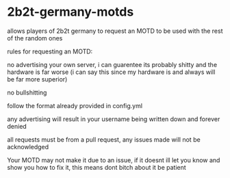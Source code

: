 # 2b2t-germany-motds
allows players of 2b2t germany to request an MOTD to be used with the rest of the random ones


rules for requesting an MOTD:

no advertising your own server, i can guarentee its probably shitty and the hardware is far worse (i can say this since my hardware is and always will be far more superior)

no bullshitting

follow the format already provided in config.yml

any advertising will result in your username being written down and forever denied

all requests must be from a pull request, any issues made will not be acknowledged

Your MOTD may not make it due to an issue, if it doesnt ill let you know and show you how to fix it, this means dont bitch about it be patient
